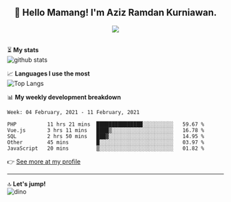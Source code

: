 <h2 align="center">👋 Hello Mamang! I'm Aziz Ramdan Kurniawan.</h2>  
<p align="center">
  <img src="https://komarev.com/ghpvc/?username=azizramdan"> <br><br>
</p>
    
⏳ **My stats**  
![github stats](https://github-readme-stats.vercel.app/api?username=azizramdan&show_icons=true&count_private=true&title_color=000&hide_border=true&hide_title=true)  

📈 **Languages I use the most**  
![Top Langs](https://github-readme-stats.vercel.app/api/top-langs/?username=azizramdan&layout=compact&langs_count=6&hide=tsql&hide_border=true&hide_title=true&exclude_repo=Futsal-Go,Futsal-Go-Admin,Sistem-Informasi-Sensus-Harian-Rawat-Inap)  

📊 **My weekly development breakdown**
<!--START_SECTION:waka-->
```text
Week: 04 February, 2021 - 11 February, 2021

PHP          11 hrs 21 mins  ███████████████░░░░░░░░░░   59.67 % 
Vue.js       3 hrs 11 mins   ████▒░░░░░░░░░░░░░░░░░░░░   16.78 % 
SQL          2 hrs 50 mins   ███▓░░░░░░░░░░░░░░░░░░░░░   14.95 % 
Other        45 mins         █░░░░░░░░░░░░░░░░░░░░░░░░   03.97 % 
JavaScript   20 mins         ▒░░░░░░░░░░░░░░░░░░░░░░░░   01.82 % 
```
<!--END_SECTION:waka-->
👉 [See more at my profile](https://wakatime.com/@azizramdan)
***
🔝 **Let's jump!**  
![dino](https://raw.githubusercontent.com/azizramdan/azizramdan/master/dino.gif)  
